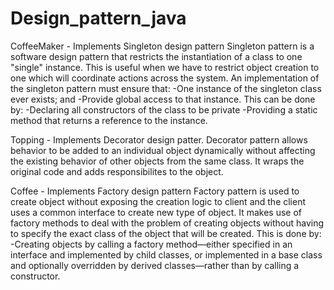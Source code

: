 # Design_pattern_java
CoffeeMaker - Implements Singleton design pattern
Singleton pattern is a software design pattern that restricts the instantiation of a class to one "single" instance. This is useful when we have to restrict object creation to one which will coordinate actions across the system. 
An implementation of the singleton pattern must ensure that:
-One instance of the singleton class ever exists; and
-Provide global access to that instance.
This can be done by:
-Declaring all constructors of the class to be private 
-Providing a static method that returns a reference to the instance.


Topping - Implements Decorator design patter.
Decorator pattern allows behavior to be added to an individual object dynamically without affecting the existing behavior of other objects from the same class. It wraps the original code and adds responsibilites to the object.


Coffee - Implements Factory design pattern
Factory pattern is used to create object without exposing the creation logic to client and the client uses a common interface to create new type of object.
It makes use of factory methods to deal with the problem of creating objects without having to specify the exact class of the object that will be created. 
This is done by:
-Creating objects by calling a factory method—either specified in an interface and implemented by child classes, or implemented in a base class and optionally overridden by derived classes—rather than by calling a constructor.
